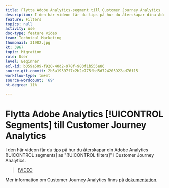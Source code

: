 ```yaml
---
title: Flytta Adobe Analytics-segment till Customer Journey Analytics
description: I den här videon får du tips på hur du återskapar dina Adobe Analytics-segment som"filter" i Customer Journey Analytics.
feature: Filters
topics: null
activity: use
doc-type: feature video
team: Technical Marketing
thumbnail: 31982.jpg
kt: 3967
topic: Migration
role: User
level: Beginner
exl-id: b359a509-f920-40d2-978f-983f1b555e86
source-git-commit: 2b5a19397f7c2b2e775fbd5d724205922ad76f15
workflow-type: tm+mt
source-wordcount: '69'
ht-degree: 11%

---
```


# Flytta Adobe Analytics [!UICONTROL Segments] till Customer Journey Analytics

I den här videon får du tips på hur du återskapar din Adobe Analytics [!UICONTROL segments] as &quot;[!UICONTROL filters]&quot; i Customer Journey Analytics.

>[!VIDEO](https://video.tv.adobe.com/v/31982/?quality=12)

Mer information om Customer Journey Analytics finns på [dokumentation](https://docs.adobe.com/content/help/en/analytics-platform/using/cja-landing.html).
